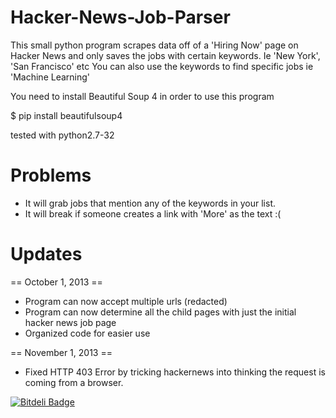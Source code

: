 Hacker-News-Job-Parser
======================

This small python program scrapes data off of a 'Hiring Now' page on Hacker News and only saves the jobs with certain keywords. Ie 'New York', 'San Francisco' etc
You can also use the keywords to find specific jobs ie 'Machine Learning'

You need to install Beautiful Soup 4 in order to use this program

$ pip install beautifulsoup4

tested with python2.7-32


Problems
========

- It will grab jobs that mention any of the keywords in your list.
- It will break if someone creates a link with 'More' as the text :(


Updates
=======

== October 1, 2013 ==
- Program can now accept multiple urls (redacted)
- Program can now determine all the child pages with just the initial hacker news job page
- Organized code for easier use

== November 1, 2013 ==
- Fixed HTTP 403 Error by tricking hackernews into thinking the request is coming from a browser.


[![Bitdeli Badge](https://d2weczhvl823v0.cloudfront.net/sunwooz/hacker-news-job-parser/trend.png)](https://bitdeli.com/free "Bitdeli Badge")

